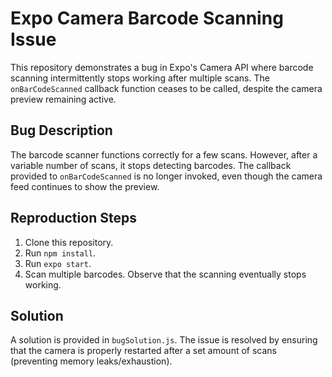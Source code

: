 # Expo Camera Barcode Scanning Issue

This repository demonstrates a bug in Expo's Camera API where barcode scanning intermittently stops working after multiple scans. The `onBarCodeScanned` callback function ceases to be called, despite the camera preview remaining active.

## Bug Description

The barcode scanner functions correctly for a few scans. However, after a variable number of scans, it stops detecting barcodes.  The callback provided to `onBarCodeScanned` is no longer invoked, even though the camera feed continues to show the preview.

## Reproduction Steps

1. Clone this repository.
2. Run `npm install`.
3. Run `expo start`.
4. Scan multiple barcodes.  Observe that the scanning eventually stops working.

## Solution

A solution is provided in `bugSolution.js`.  The issue is resolved by ensuring that the camera is properly restarted after a set amount of scans (preventing memory leaks/exhaustion).